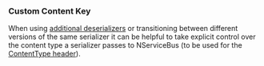 
### Custom Content Key

When using [additional deserializers](/nservicebus/serialization/#specifying-additional-deserializers) or transitioning between different versions of the same serializer it can be helpful to take explicit control over the content type a serializer passes to NServiceBus (to be used for the [ContentType header](/nservicebus/messaging/headers.md#serialization-headers-nservicebus-contenttype)).